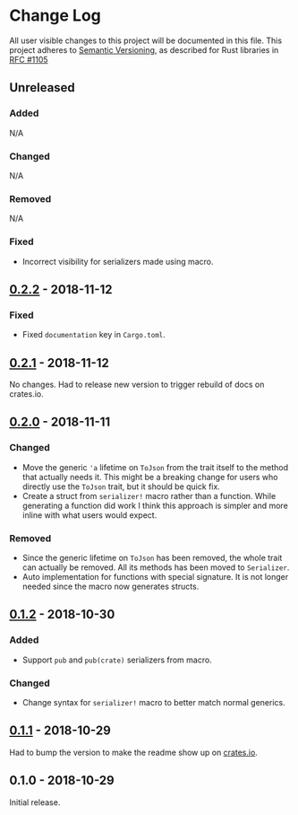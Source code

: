 # Change Log

All user visible changes to this project will be documented in this file.
This project adheres to [Semantic Versioning](http://semver.org/), as described
for Rust libraries in [RFC #1105](https://github.com/rust-lang/rfcs/blob/master/text/1105-api-evolution.md)

## Unreleased

### Added

N/A

### Changed

N/A

### Removed

N/A

### Fixed

- Incorrect visibility for serializers made using macro.

## [0.2.2] - 2018-11-12

### Fixed

- Fixed `documentation` key in `Cargo.toml`.

## [0.2.1] - 2018-11-12

No changes. Had to release new version to trigger rebuild of docs on crates.io.

## [0.2.0] - 2018-11-11

### Changed

- Move the generic `'a` lifetime on `ToJson` from the trait itself to the method that actually needs it. This might be a breaking change for users who directly use the `ToJson` trait, but it should be quick fix.
- Create a struct from `serializer!` macro rather than a function. While generating a function did work I think this approach is simpler and more inline with what users would expect.

### Removed

- Since the generic lifetime on `ToJson` has been removed, the whole trait can actually be removed. All its methods has been moved to `Serializer`.
- Auto implementation for functions with special signature. It is not longer needed since the macro now generates structs.

## [0.1.2] - 2018-10-30

### Added

- Support `pub` and `pub(crate)` serializers from macro.

### Changed

- Change syntax for `serializer!` macro to better match normal generics.

## [0.1.1] - 2018-10-29

Had to bump the version to make the readme show up on [crates.io](https://crates.io/crates/serializers).

## 0.1.0 - 2018-10-29

Initial release.

[0.2.2]: https://github.com/davidpdrsn/serializers/compare/v0.2.1...v0.2.2
[0.2.1]: https://github.com/davidpdrsn/serializers/compare/v0.2.0...v0.2.1
[0.2.0]: https://github.com/davidpdrsn/serializers/compare/v0.1.2...v0.2.0
[0.1.2]: https://github.com/davidpdrsn/serializers/compare/v0.1.1...v0.1.2
[0.1.1]: https://github.com/davidpdrsn/serializers/compare/v0.1.0...v0.1.1
